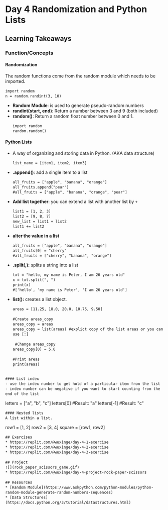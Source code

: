 # Day 4 Randomization and Python Lists

## Learning Takeaways
### Function/Concepts

#### Randomization 
The random functions come from the random module which needs to be imported.
  ```
  import random
  n = random.randint(3, 10)
  ```
* **Random Module**: is used to generate pseudo-random numbers
* **randint(start, end)**: Return a number between 3 and 9 (both included)
* **random()**: Return a random float number between 0 and 1. 
  ```
  import random
  random.random()
  ```

#### Python Lists 
- A way of organizing and storing data in Python. (AKA data structure) 
  ```
  list_name = [item1, item2, item3]
  ```
* **.append()**: add a single item to a list
  ```
  all_fruits = ["apple", "banana", "orange"]
  all_fruits.append("pear")
  #all_fruits = ["apple", "banana", "orange", "pear"]
  ```
* **Add list together**: you can extend a list with another list by ```+```
  ```
  list1 = [1, 2, 3]
  list2 = [9, 8, 7]
  new_list = list1 + list2
  list1 += list2
  ```
* **alter the value in a list**
  ```
  all_fruits = ["apple", "banana", "orange"]
  all_fruits[0] = "cherry"
  #all_fruits = ["cherry", "banana", "orange"]
  ```
* **.split(,):** splits a string into a list
  ```
  txt = "hello, my name is Peter, I am 26 years old"
  x = txt.split(", ")
  print(x)
  #['hello', 'my name is Peter', 'I am 26 years old']
  ```
* **list():** creates a list object.
  ```
  areas = [11.25, 18.0, 20.0, 10.75, 9.50]

  #Create areas_copy
  areas_copy = areas
  areas_copy = list(areas) #explict copy of the list areas or you can use [:]

   #Change areas_copy
  areas_copy[0] = 5.0

  #Print areas
  print(areas)
 ```

#### List index
- use the index number to get hold of a particular item from the list
- index number can be negative if you want to start counting from the end of the list
  ```
  letters = ["a", "b", "c"]
  letters[0]
  #Result: "a"
  letters[-1]
  #Result: "c"
  ```
#### Nested lists 
A list within a list. 
  ```
  row1 = [1, 2]
  row2 = [3, 4]
  square = [row1, row2]
  ```
## Exercises 
* https://replit.com/@wuxinge/day-4-1-exercise
* https://replit.com/@wuxinge/day-4-2-exercise
* https://replit.com/@wuxinge/day-4-3-exercise
  
## Project
![](rock_paper_scissors_game.gif)
* https://replit.com/@wuxinge/day-4-project-rock-paper-scissors
  
## Resources 
* [Random Module](https://www.askpython.com/python-modules/python-random-module-generate-random-numbers-sequences)
* [Data Structures](https://docs.python.org/3/tutorial/datastructures.html)
